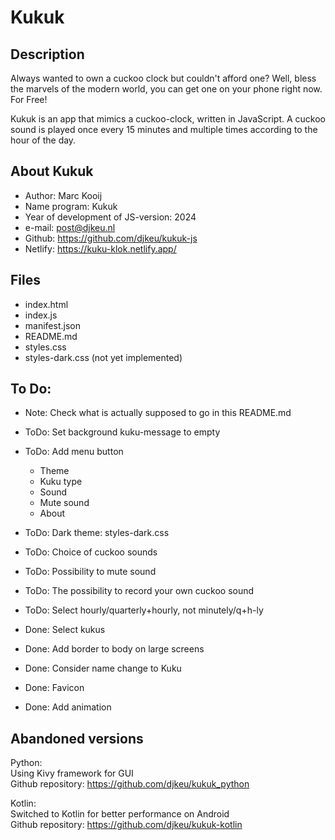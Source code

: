 # Kukuk


## Description

Always wanted to own a cuckoo clock but couldn't afford one?
Well, bless the marvels of the modern world, you can get one on your phone right now. For Free!

Kukuk is an app that mimics a cuckoo-clock, written in JavaScript.
A cuckoo sound is played once every 15 minutes and multiple times according to the hour of the day.



## About Kukuk

- Author: Marc Kooij
- Name program: Kukuk
- Year of development of JS-version: 2024
- e-mail: post@djkeu.nl
- Github: https://github.com/djkeu/kukuk-js
- Netlify: https://kuku-klok.netlify.app/



## Files
- index.html
- index.js
- manifest.json
- README.md
- styles.css
- styles-dark.css (not yet implemented)



## To Do:

- Note: Check what is actually supposed to go in this README.md

- ToDo: Set background kuku-message to empty
- ToDo: Add menu button
    - Theme
    - Kuku type
    - Sound
    - Mute sound
    - About
- ToDo: Dark theme: styles-dark.css
- ToDo: Choice of cuckoo sounds
- ToDo: Possibility to mute sound
- ToDo: The possibility to record your own cuckoo sound
- ToDo: Select hourly/quarterly+hourly, not minutely/q+h-ly

- Done: Select kukus
- Done: Add border to body on large screens
- Done: Consider name change to Kuku
- Done: Favicon
- Done: Add animation



## Abandoned versions

Python:\
Using Kivy framework for GUI\
Github repository: https://github.com/djkeu/kukuk_python

Kotlin:\
Switched to Kotlin for better performance on Android\
Github repository: https://github.com/djkeu/kukuk-kotlin
